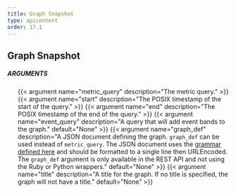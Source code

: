 ```yaml
---
title: Graph Snapshot
type: apicontent
order: 17.1
---
```


## Graph Snapshot
##### ARGUMENTS

<ul class="arguments">
    {{< argument name="metric_query" description="The metric query." >}}
    {{< argument name="start" description="The POSIX timestamp of the start of the query." >}}
    {{< argument name="end" description="The POSIX timestamp of the end of the query." >}}
    {{< argument name="event_query" description="A query that will add event bands to the graph." default="None" >}}
    {{< argument name="graph_def" description="A JSON document defining the graph. <code>graph_def</code> can be used instead of <code>metric_query</code>. The JSON document uses the <a href='/graphing/miscellaneous/graphingjson/#grammar'>grammar defined here</a> and should be formatted to a single line then URLEncoded. The <code>graph_def</code> argument is only available in the REST API and not using the Ruby or Python wrappers." default="None" >}}
    {{< argument name="title" description="A title for the graph. If no title is specified, the graph will not have a title." default="None" >}}
</ul>